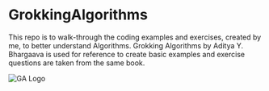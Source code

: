 # GrokkingAlgorithms
This repo is to walk-through the coding examples and exercises, created by me, to better understand Algorithms.
Grokking Algorithms by Aditya Y. Bhargaava is used for reference to create basic examples 
and exercise questions are taken from the same book.  

![GA Logo](https://www1.alibris-static.com/grokking-algorithms-an-illustrated-guide-for-programmers-and-other-curious-people/isbn/9781617292231_l.jpg)
